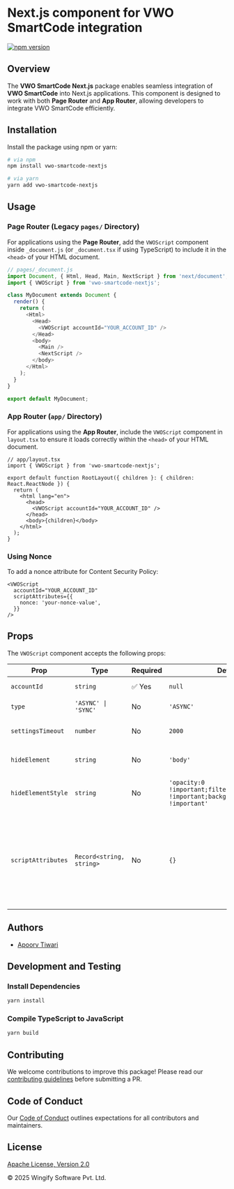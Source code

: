 # Next.js component for VWO SmartCode integration

[![npm version](https://img.shields.io/npm/v/vwo-smartcode-nextjs?style=for-the-badge&color=grey&logo=npm)](https://www.npmjs.com/package/vwo-smartcode-nextjs)

## Overview

The **VWO SmartCode Next.js** package enables seamless integration of **VWO SmartCode** into Next.js applications. This component is designed to work with both **Page Router** and **App Router**, allowing developers to integrate VWO SmartCode efficiently.

## Installation

Install the package using npm or yarn:

```bash
# via npm
npm install vwo-smartcode-nextjs

# via yarn
yarn add vwo-smartcode-nextjs
```

## Usage

### Page Router (Legacy `pages/` Directory)

For applications using the **Page Router**, add the `VWOScript` component inside `_document.js` (or `_document.tsx` if using TypeScript) to include it in the `<head>` of your HTML document.

```javascript
// pages/_document.js
import Document, { Html, Head, Main, NextScript } from 'next/document';
import { VWOScript } from 'vwo-smartcode-nextjs';

class MyDocument extends Document {
  render() {
    return (
      <Html>
        <Head>
          <VWOScript accountId="YOUR_ACCOUNT_ID" />
        </Head>
        <body>
          <Main />
          <NextScript />
        </body>
      </Html>
    );
  }
}

export default MyDocument;
```

### App Router (`app/` Directory)

For applications using the **App Router**, include the `VWOScript` component in `layout.tsx` to ensure it loads correctly within the `<head>` of your HTML document.

```tsx
// app/layout.tsx
import { VWOScript } from 'vwo-smartcode-nextjs';

export default function RootLayout({ children }: { children: React.ReactNode }) {
  return (
    <html lang="en">
      <head>
        <VWOScript accountId="YOUR_ACCOUNT_ID" />
      </head>
      <body>{children}</body>
    </html>
  );
}
```

### Using Nonce

To add a nonce attribute for Content Security Policy:

```tsx
<VWOScript
  accountId="YOUR_ACCOUNT_ID"
  scriptAttributes={{
    nonce: 'your-nonce-value',
  }}
/>
```

## Props

The `VWOScript` component accepts the following props:

| Prop               | Type                     | Required | Default                                                                                | Description                                         |
| ------------------ | ------------------------ | -------- | -------------------------------------------------------------------------------------- | --------------------------------------------------- |
| `accountId`        | `string`                 | ✅ Yes   | `null`                                                                                 | Your VWO account ID                                 |
| `type`             | `'ASYNC' \| 'SYNC'`      | No       | `'ASYNC'`                                                                              | Type of VWO script loading                          |
| `settingsTimeout`  | `number`                 | No       | `2000`                                                                                 | Timeout for settings initialization                 |
| `hideElement`      | `string`                 | No       | `'body'`                                                                               | CSS selector for the element to be hidden           |
| `hideElementStyle` | `string`                 | No       | `'opacity:0 !important;filter:alpha(opacity=0) !important;background:none !important'` | CSS styles applied to the hidden element            |
| `scriptAttributes` | `Record<string, string>` | No       | `{}`                                                                                   | Additional attributes to be added to the script tag. Note: `id` will be overridden and `referrerPolicy` will be overridden in case of `SYNC` SmartCode |

## Authors

- [Apoorv Tiwari](https://github.com/Ragnarrlothbrok)

## Development and Testing

### Install Dependencies

```bash
yarn install
```

### Compile TypeScript to JavaScript

```bash
yarn build
```

## Contributing

We welcome contributions to improve this package! Please read our [contributing guidelines](https://github.com/wingify/vwo-smartcode-nextjs/blob/master/CONTRIBUTING.md) before submitting a PR.

## Code of Conduct

Our [Code of Conduct](https://github.com/wingify/vwo-smartcode-nextjs/blob/master/CODE_OF_CONDUCT.md) outlines expectations for all contributors and maintainers.

## License

[Apache License, Version 2.0](https://github.com/wingify/vwo-smartcode-nextjs/blob/master/LICENSE)

&copy; 2025 Wingify Software Pvt. Ltd.
